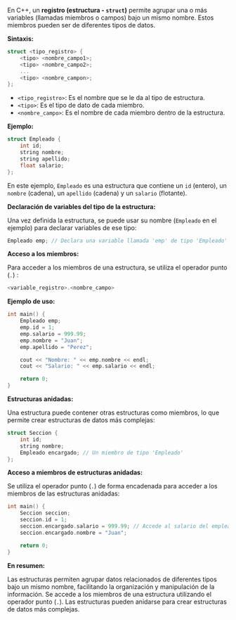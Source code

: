 En C++, un **registro (estructura - `struct`)** permite agrupar una o más variables (llamadas miembros o campos) bajo un mismo nombre. Estos miembros pueden ser de diferentes tipos de datos.

**Sintaxis:**

```c++
struct <tipo_registro> {
    <tipo> <nombre_campo1>;
    <tipo> <nombre_campo2>;
    ...
    <tipo> <nombre_campon>;
};
```

*   `<tipo_registro>`:  Es el nombre que se le da al tipo de estructura.
*   `<tipo>`: Es el tipo de dato de cada miembro.
*   `<nombre_campo>`: Es el nombre de cada miembro dentro de la estructura.

**Ejemplo:**

```c++
struct Empleado {
    int id;
    string nombre;
    string apellido;
    float salario;
};
```

En este ejemplo, `Empleado` es una estructura que contiene un `id` (entero), un `nombre` (cadena), un `apellido` (cadena) y un `salario` (flotante).

**Declaración de variables del tipo de la estructura:**

Una vez definida la estructura, se puede usar su nombre (`Empleado` en el ejemplo) para declarar variables de ese tipo:

```c++
Empleado emp; // Declara una variable llamada 'emp' de tipo 'Empleado'
```

**Acceso a los miembros:**

Para acceder a los miembros de una estructura, se utiliza el operador punto (`.`) :

```c++
<variable_registro>.<nombre_campo>
```

**Ejemplo de uso:**

```c++
int main() {
    Empleado emp;
    emp.id = 1;
    emp.salario = 999.99;
    emp.nombre = "Juan";
    emp.apellido = "Perez";

    cout << "Nombre: " << emp.nombre << endl;
    cout << "Salario: " << emp.salario << endl;

    return 0;
}
```

**Estructuras anidadas:**

Una estructura puede contener otras estructuras como miembros, lo que permite crear estructuras de datos más complejas:

```c++
struct Seccion {
    int id;
    string nombre;
    Empleado encargado; // Un miembro de tipo 'Empleado'
};
```

**Acceso a miembros de estructuras anidadas:**

Se utiliza el operador punto (`.`) de forma encadenada para acceder a los miembros de las estructuras anidadas:

```c++
int main() {
    Seccion seccion;
    seccion.id = 1;
    seccion.encargado.salario = 999.99; // Accede al salario del empleado encargado
    seccion.encargado.nombre = "Juan";

    return 0;
}
```

**En resumen:**

Las estructuras permiten agrupar datos relacionados de diferentes tipos bajo un mismo nombre, facilitando la organización y manipulación de la información.  Se accede a los miembros de una estructura utilizando el operador punto (`.`).  Las estructuras pueden anidarse para crear estructuras de datos más complejas.
